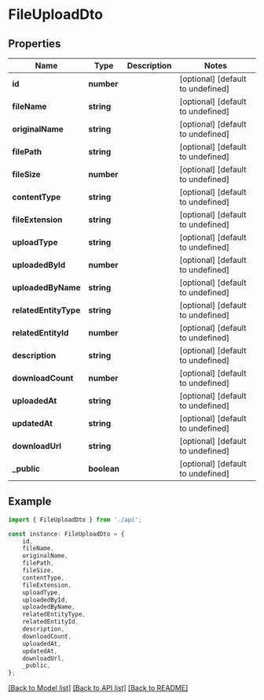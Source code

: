 # FileUploadDto


## Properties

Name | Type | Description | Notes
------------ | ------------- | ------------- | -------------
**id** | **number** |  | [optional] [default to undefined]
**fileName** | **string** |  | [optional] [default to undefined]
**originalName** | **string** |  | [optional] [default to undefined]
**filePath** | **string** |  | [optional] [default to undefined]
**fileSize** | **number** |  | [optional] [default to undefined]
**contentType** | **string** |  | [optional] [default to undefined]
**fileExtension** | **string** |  | [optional] [default to undefined]
**uploadType** | **string** |  | [optional] [default to undefined]
**uploadedById** | **number** |  | [optional] [default to undefined]
**uploadedByName** | **string** |  | [optional] [default to undefined]
**relatedEntityType** | **string** |  | [optional] [default to undefined]
**relatedEntityId** | **number** |  | [optional] [default to undefined]
**description** | **string** |  | [optional] [default to undefined]
**downloadCount** | **number** |  | [optional] [default to undefined]
**uploadedAt** | **string** |  | [optional] [default to undefined]
**updatedAt** | **string** |  | [optional] [default to undefined]
**downloadUrl** | **string** |  | [optional] [default to undefined]
**_public** | **boolean** |  | [optional] [default to undefined]

## Example

```typescript
import { FileUploadDto } from './api';

const instance: FileUploadDto = {
    id,
    fileName,
    originalName,
    filePath,
    fileSize,
    contentType,
    fileExtension,
    uploadType,
    uploadedById,
    uploadedByName,
    relatedEntityType,
    relatedEntityId,
    description,
    downloadCount,
    uploadedAt,
    updatedAt,
    downloadUrl,
    _public,
};
```

[[Back to Model list]](../README.md#documentation-for-models) [[Back to API list]](../README.md#documentation-for-api-endpoints) [[Back to README]](../README.md)
